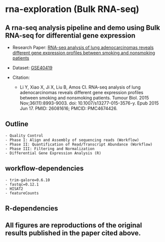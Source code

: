 # rna-exploration (Bulk RNA-seq) 

## A rna-seq analysis pipeline and demo using Bulk RNA-seq for differential gene expression

- Research Paper: [RNA-seq analysis of lung adenocarcinomas reveals different gene expression profiles between smoking and nonsmoking patients]("bulk-rna-seq/papers/rna-seq-smokers-nonsmokers.pdf")
  
- Dataset: [GSE40419](https://www.ncbi.nlm.nih.gov/geo/query/acc.cgi?acc=GSE40419)

- Citation:
    - Li Y, Xiao X, Ji X, Liu B, Amos CI. RNA-seq analysis of lung adenocarcinomas reveals different gene expression profiles between smoking and nonsmoking patients. Tumour Biol. 2015 Nov;36(11):8993-9003. doi: 10.1007/s13277-015-3576-y. Epub 2015 Jun 17. PMID: 26081616; PMCID: PMC4674426.  
## Outline
    - Quality Control
    - Phase I: Align and Assembly of sequencing reads (Workflow)
    - Phase II: Quantification of Read/Transcript Abundance (Workflow) 
    - Phase III: Filtering and Normalization
    - Differential Gene Expression Analysis (R)

## workflow-dependencies
    - trim-galore=0.6.10
    - fastqc=0.12.1
    - HISAT2
    - featureCounts 
## R-dependencies 

## All figures are reproductions of the original results published in the paper cited above. 





